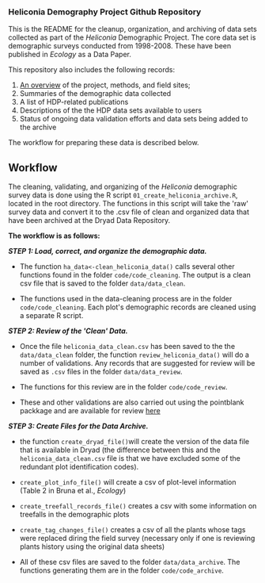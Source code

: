 ### Heliconia Demography Project Github Repository

This is the README for the cleanup, organization, and archiving of data sets collected as part of the _Heliconia_ Demographic Project. The core data set is demographic surveys conducted from 1998-2008. These have been published in _Ecology_ as a Data Paper.

This repository also includes the following records: 

1. [An overview](https://brunalab.github.io/HeliconiaSurveys/index.html) of the project, methods, and field sites;
2. Summaries of the demographic data collected
3. A list of HDP-related publications
4. Descriptions of the the HDP data sets available to users
4. Status of ongoing data validation efforts and data sets being added to the archive 

<!---
This repository contains the following folders:
└── HeliconiaSurveys.
    ├── `01_create_heliconia_archive.R`
    ├── code
    │   ├── code_archive (preparing the file to be archived at Dryad)
    │   └── code_cleaning (cleaning & combining data from individual plots)
    │   └── code_review (validation checks of clean data set)
    ├── data
    │   ├── data_archive (files archived at Dryad)
    │   └── data_clean (clean data prior to archiving)
    │   └── data_raw (raw data files)
    │   └── data_review (records for review following validation checks)
    ├── README.md
    ├── LICENSE
    └── .gitignore
--->



The workflow for preparing these data is described below.

## Workflow

The cleaning, validating, and organizing of the _Heliconia_ demographic survey data is 
done using the R script `01_create_heliconia_archive.R`, located in the root directory. The functions in this script will take the 'raw' survey data and convert it to the .csv file of clean and organized data that have been archived at the Dryad Data Repository. 

**The workflow is as follows:**

***STEP 1: Load, correct, and organize the demographic data.*** 

- The function `ha_data<-clean_heliconia_data()` calls several other functions 
found in the folder `code/code_cleaning`. The output is a clean csv file that is 
saved to the folder `data/data_clean`.

- The functions used in the data-cleaning process are in the folder `code/code_cleaning`. Each plot's demographic records are cleaned using a separate R script.

***STEP 2: Review of the 'Clean' Data.*** 

- Once the file `heliconia_data_clean.csv` has been saved to the the `data/data_clean` folder, the function `review_heliconia_data()` will do a number of validations. 
Any records that are suggested for review will be saved as `.csv` files 
in the folder `data/data_review`. 

- The functions for this review are in the folder `code/code_review`.

- These and other validations are also carried out using the pointblank packkage and are available for review [here]()

***STEP 3: Create Files for the Data Archive.*** 

- the function `create_dryad_file()`will create the version of the data file that is available in Dryad (the difference between this and the `heliconia_data_clean.csv` file is that we have excluded some of the redundant plot identification codes). 

- `create_plot_info_file()` will create a csv of plot-level information (Table 2 in Bruna et al., _Ecology_) 

- `create_treefall_records_file()` creates a csv with some information on
treefalls in the demographic plots

- `create_tag_changes_file()` creates a csv of all the plants whose tags 
were replaced diring the field survey (necessary only if one is reviewing 
plants history using the original data sheets) 

- All of these csv files are saved to the folder `data/data_archive`. The 
functions generating them are in the folder `code/code_archive`.


